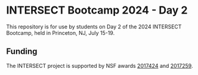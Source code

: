 # INTERSECT Bootcamp 2024 - Day 2

This repository is for use by students on Day 2 of the 2024 INTERSECT Bootcamp,
held in Princeton, NJ, July 15-19.

## Funding

The INTERSECT project is supported by NSF awards [2017424](https://www.nsf.gov/awardsearch/showAward?AWD_ID=2017424)
and [2017259](https://www.nsf.gov/awardsearch/showAward?AWD_ID=2017259).
